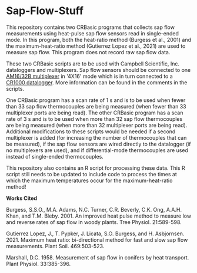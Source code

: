 # Sap-Flow-Stuff

This repository contains two CRBasic programs that collects sap flow measurements using heat-pulse sap flow sensors read in single-ended mode. In this program, both the heat-ratio method (Burgess et al., 2001) and the maximum-heat-ratio method (Gutierrez Lopez et al., 2021) are used to measure sap flow. This program does not record raw sap flow data.

These two CRBasic scripts are to be used with Campbell Scientific, Inc. dataloggers and multiplexers. Sap flow sensors should be connected to one [AM16/32B multiplexer](https://www.campbellsci.com/am16-32b?gad_source=1&gclid=CjwKCAjwps-zBhAiEiwALwsVYT2r0gWfglJF-BsIHIBeonoB4e-BOCLsAIeSysO8C6i1qrUywr73TxoCBTUQAvD_BwE) in '4X16' mode which is in turn connected to a [CR1000 datalogger](https://www.campbellsci.com/cr1000). More information can be found in the comments in the scripts.

One CRBasic program has a scan rate of 1 s and is to be used when fewer than 33 sap flow thermocouples are being measured (when fewer than 33 multiplexer ports are being read). The other CRBasic program has a scan rate of 3 s and is to be used when more than 32 sap flow thermocouples are being measured (when more than 32 multiplexer ports are being read). Additional modifications to these scripts would be needed if a second multiplexer is added (for increasing the number of thermocouples that can be measured), if the sap flow sensors are wired directly to the datalogger (if no multiplexers are used), and if differential-mode thermocouples are used instead of single-ended thermocouples.

This repository also contains an R script for processing these data. This R script still needs to be updated to include code to process the times at which the maximum temperatures occur for the maximum-heat-ratio method!

<b>Works Cited</b>

Burgess, S.S.O., M.A. Adams, N.C. Turner, C.R. Beverly, C.K. Ong, A.A.H. Khan, and T.M. Bleby. 2001. An improved heat pulse method to measure low and reverse rates of sap flow in woody plants. Tree Physiol. 21:589-598.

Gutierrez Lopez, J., T. Pypker, J. Licata, S.O. Burgess, and H. Asbjornsen. 2021. Maximum heat ratio: bi-directional method for fast and slow sap flow measurements. Plant Soil. 469:503-523.

Marshall, D.C. 1958. Measurement of sap flow in conifers by heat transport. Plant Physiol. 33:385-396.
